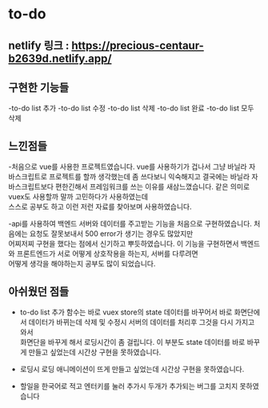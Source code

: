 # to-do

## netlify 링크 : https://precious-centaur-b2639d.netlify.app/

## 구현한 기능들

-to-do list 추가
-to-do list 수정
-to-do list 삭제
-to-do list 완료
-to-do list 모두 삭제


## 느낀점들

-처음으로 vue를 사용한 프로젝트였습니다. vue를 사용하기가 겁나서 그냥 바닐라 자바스크립트로 프로젝트를 할까 생각했는데 좀 쓰다보니 익숙해지고 
 결국에는 바닐라 자바스크립트보다 편한긴해서 프레임워크를 쓰는 이유를 새삼느꼈습니다. 같은 의미로 vuex도 사용할까 말까 고민하다가 사용하였는데  
 스스로 공부도 하고 이런 저런 자료를 찾아보며 사용하였습니다.

-api를 사용하여 백엔드 서버와 데이터를 주고받는 기능을 처음으로 구현하였습니다. 처음에는 요청도 잘못보내서 500 error가 생기는 경우도 많았지만  
 어찌저찌 구현을 했다는 점에서 신기하고 뿌듯하였습니다. 이 기능을 구현하면서 백엔드와 프론트엔드가 서로 어떻게 상호작용을 하는지, 서버를 다루려면  
 어떻게 생각을 해야하는지 공부도 많이 되었습니다.
 
 ## 아쉬웠던 점들
 
 - to-do list 추가 함수는 바로 vuex store의 state 데이터를 바꾸어서 바로 화면단에서 데이터가 바뀌는데 삭제 및 수정시 서버의 데이터를 처리후 그것을 다시 가지고 와서  
   화면단을 바꾸게 해서 로딩시간이 좀 걸립니다. 이 부분도 state 데이터를 바로 바꾸게 만들고 싶었는데 시간상 구현을 못하였습니다.
  
 - 로딩시 로딩 애니메이션이 뜨게 만들고 싶었는데 시간상 구현을 못하였습니다.  

- 할일을 한국어로 적고 엔터키를 눌러 추가시 두개가 추가되는 버그를 고치지 못하였습니다

